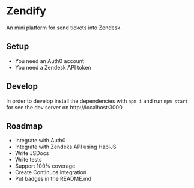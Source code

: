 # Zendify
An mini platform for send tickets into Zendesk.

## Setup
* You need an Auth0 account
* You need a Zendesk API token

## Develop
In order to develop install the dependencies with `npm i` and run `npm start` for see the dev server on http://localhost:3000.

## Roadmap
* Integrate with Auth0
* Integrate with Zendeks API using HapiJS
* Write JSDocs
* Write tests
* Support 100% coverage
* Create Continuos integration
* Put badges in the README.md
